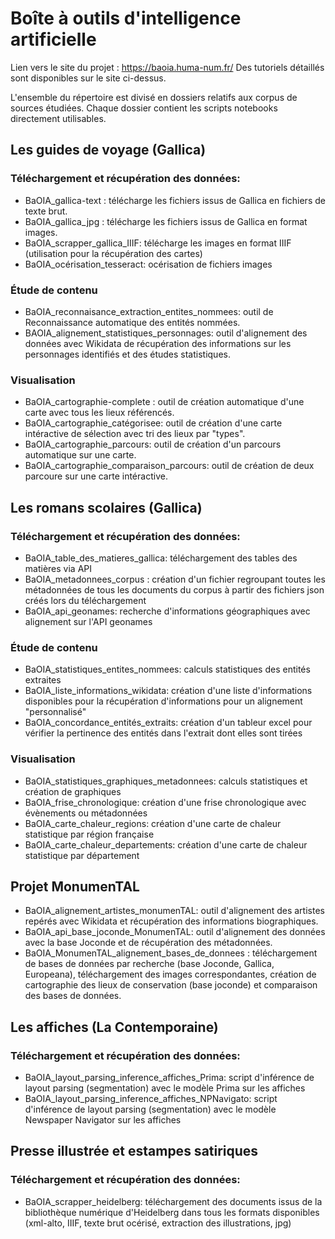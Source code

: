 # Boîte à outils d'intelligence artificielle

Lien vers le site du projet : https://baoia.huma-num.fr/
Des tutoriels détaillés sont disponibles sur le site ci-dessus.

L'ensemble du répertoire est divisé en dossiers relatifs aux corpus de sources étudiées. Chaque dossier contient les scripts notebooks directement utilisables.

## Les guides de voyage (Gallica)
### Téléchargement et récupération des données:
- BaOIA_gallica-text : télécharge les fichiers issus de Gallica en fichiers de texte brut.
- BaOIA_gallica_jpg : télécharge les fichiers issus de Gallica en format images.
- BaOIA_scrapper_gallica_IIIF: télécharge les images en format IIIF (utilisation pour la récupération des cartes)
- BaOIA_océrisation_tesseract: océrisation de fichiers images

### Étude de contenu
- BaOIA_reconnaisance_extraction_entites_nommees: outil de Reconnaissance automatique des entités nommées. 
- BAOIA_alignement_statistiques_personnages: outil d'alignement des données avec Wikidata de récupération des informations sur les personnages identifiés et des études statistiques.

### Visualisation
- BaOIA_cartographie-complete : outil de création automatique d'une carte avec tous les lieux référencés.
- BaOIA_cartographie_catégorisee: outil de création d'une carte intéractive de sélection avec tri des lieux par "types".
- BaOIA_cartographie_parcours: outil de création d'un parcours automatique sur une carte.
- BaOIA_cartographie_comparaison_parcours: outil de création de deux parcoure sur une carte intéractive.


## Les romans scolaires (Gallica)
### Téléchargement et récupération des données:
- BaOIA_table_des_matieres_gallica: téléchargement des tables des matières via API
- BaOIA_metadonnees_corpus : création d'un fichier regroupant toutes les métadonnées de tous les documents du corpus à partir des fichiers json créés lors du téléchargement
- BaOIA_api_geonames: recherche d'informations géographiques avec alignement sur l'API geonames

### Étude de contenu
- BaOIA_statistiques_entites_nommees: calculs statistiques des entités extraites
- BaOIA_liste_informations_wikidata: création d'une liste d'informations disponibles pour la récupération d'informations pour un alignement "personnalisé"
- BaOIA_concordance_entités_extraits: création d'un tableur excel pour vérifier la pertinence des entités dans l'extrait dont elles sont tirées

### Visualisation
- BaOIA_statistiques_graphiques_metadonnees: calculs statistiques et création de graphiques
- BaOIA_frise_chronologique: création d'une frise chronologique avec évènements ou métadonnées
- BaOIA_carte_chaleur_regions: création d'une carte de chaleur statistique par région française
- BaOIA_carte_chaleur_departements: création d'une carte de chaleur statistique par département


## Projet MonumenTAL
- BaOIA_alignement_artistes_monumenTAL: outil d'alignement des artistes repérés avec Wikidata et récupération des informations biographiques.
- BaOIA_api_base_joconde_MonumenTAL: outil d'alignement des données avec la base Joconde et de récupération des métadonnées.
- BaOIA_MonumenTAL_alignement_bases_de_donnees : téléchargement de bases de données par recherche (base Joconde, Gallica, Europeana), téléchargement des images correspondantes, création de cartographie des lieux de conservation (base joconde) et comparaison des bases de données.


## Les affiches (La Contemporaine)
### Téléchargement et récupération des données:
- BaOIA_layout_parsing_inference_affiches_Prima: script d'inférence de layout parsing (segmentation) avec le modèle Prima sur les affiches
- BaOIA_layout_parsing_inference_affiches_NPNavigato: script d'inférence de layout parsing (segmentation) avec le modèle Newspaper Navigator sur les affiches


## Presse illustrée et estampes satiriques
### Téléchargement et récupération des données:
- BaOIA_scrapper_heidelberg: téléchargement des documents issus de la bibliothèque numérique d'Heidelberg dans tous les formats disponibles (xml-alto, IIIF, texte brut océrisé, extraction des illustrations, jpg) 
